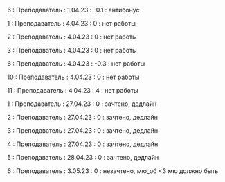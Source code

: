 6 : Преподаватель : 1.04.23 : -0.1 : антибонус
 
1 : Преподаватель : 4.04.23 : 0 : нет работы

2 : Преподаватель : 4.04.23 : 0 : нет работы

3 : Преподаватель : 4.04.23 : 0 : нет работы

6 : Преподаватель : 4.04.23 : -0.3 : нет работы

10 : Преподаватель : 4.04.23 : 0 : нет работы

11 : Преподаватель : 4.04.23 : 4 : нет работы

1 : Преподаватель : 27.04.23 : 0 : зачтено, дедлайн

2 : Преподаватель : 27.04.23 : 0 : зачтено, дедлайн

3 : Преподаватель : 27.04.23 : 0 : зачтено, дедлайн

4 : Преподаватель : 27.04.23 : 0 : зачтено, дедлайн

5 : Преподаватель : 28.04.23 : 0 : зачтено, дедлайн

6 : Преподаватель : 3.05.23 : 0 : незачтено, мю_об <3 мю должно быть





